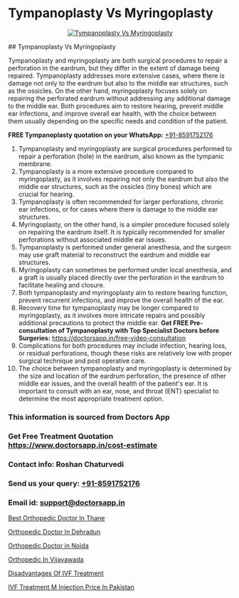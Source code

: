 # Tympanoplasty Vs Myringoplasty

<p align="center">
  <a href="null">
    <img src="null" alt="Tympanoplasty Vs Myringoplasty">
  </a>
</p>
## Tympanoplasty Vs Myringoplasty

Tympanoplasty and myringoplasty are both surgical procedures to repair a perforation in the eardrum, but they differ in the extent of damage being repaired. Tympanoplasty addresses more extensive cases, where there is damage not only to the eardrum but also to the middle ear structures, such as the ossicles. On the other hand, myringoplasty focuses solely on repairing the perforated eardrum without addressing any additional damage to the middle ear. Both procedures aim to restore hearing, prevent middle ear infections, and improve overall ear health, with the choice between them usually depending on the specific needs and condition of the patient.

**FREE Tympanoplasty quotation on your WhatsApp:**  [+91-8591752176](https://api.whatsapp.com/send?phone=8591752176)

1) Tympanoplasty and myringoplasty are surgical procedures performed to repair a perforation (hole) in the eardrum, also known as the tympanic membrane.
2) Tympanoplasty is a more extensive procedure compared to myringoplasty, as it involves repairing not only the eardrum but also the middle ear structures, such as the ossicles (tiny bones) which are crucial for hearing. 
3) Tympanoplasty is often recommended for larger perforations, chronic ear infections, or for cases where there is damage to the middle ear structures.
4) Myringoplasty, on the other hand, is a simpler procedure focused solely on repairing the eardrum itself. It is typically recommended for smaller perforations without associated middle ear issues.
5) Tympanoplasty is performed under general anesthesia, and the surgeon may use graft material to reconstruct the eardrum and middle ear structures.
6) Myringoplasty can sometimes be performed under local anesthesia, and a graft is usually placed directly over the perforation in the eardrum to facilitate healing and closure.
7) Both tympanoplasty and myringoplasty aim to restore hearing function, prevent recurrent infections, and improve the overall health of the ear.
8) Recovery time for tympanoplasty may be longer compared to myringoplasty, as it involves more intricate repairs and possibly additional precautions to protect the middle ear.
**Get FREE Pre-consultation of Tympanoplasty with Top Specialist Doctors before Surgeries:** https://doctorsapp.in/free-video-consultation
9) Complications for both procedures may include infection, hearing loss, or residual perforations, though these risks are relatively low with proper surgical technique and post operative care.
10) The choice between tympanoplasty and myringoplasty is determined by the size and location of the eardrum perforation, the presence of other middle ear issues, and the overall health of the patient's ear. It is important to consult with an ear, nose, and throat (ENT) specialist to determine the most appropriate treatment option.

### This information is sourced from Doctors App 
### Get Free Treatment Quotation https://www.doctorsapp.in/cost-estimate
### Contact info: Roshan Chaturvedi 
### Send us your query: [+91-8591752176](https://api.whatsapp.com/send?phone=8591752176) 
### Email id: support@doctorsapp.in

[Best Orthopedic Doctor In Thane](https://www.linkedin.com/pulse/best-orthopedic-doctor-thane-doctorsapp-chittagong-jmwqe?trackingId=euOLHdbU3sw0TI%2Fdgc2XZg%3D%3D&lipi=urn%3Ali%3Apage%3Ad_flagship3_company_admin%3BUjs5mcUZR9ewYOKOFkpg2w%3D%3D)

[Orthopedic Doctor In Dehradun](https://www.linkedin.com/pulse/orthopedic-doctor-dehradun-acl-tear-treatment-ntkfe?trackingId=bzAjYQXTU5Cm7TZUdiZssA%3D%3D&lipi=urn%3Ali%3Apage%3Ad_flagship3_company_admin%3BxUBWLKzDRA2fVBqJ%2Fp%2FTnw%3D%3D)

[Orthopedic Doctor in Noida](https://medium.com/@manish632504/orthopedic-doctor-in-noida-f103d03d5fbc)

[Orthopedic In Vijayawada](https://medium.com/@kushalrao10/orthopedic-in-vijayawada-bd93abe283f4)

[Disadvantages Of IVF Treatment](https://doctors-apps.github.io/doctorsapp/disadvantages-of-ivf-treatment)

[IVF Treatment M Injection Price In Pakistan](https://doctors-apps.github.io/doctorsapp/ivf-treatment-m-injection-price-in-pakistan)


